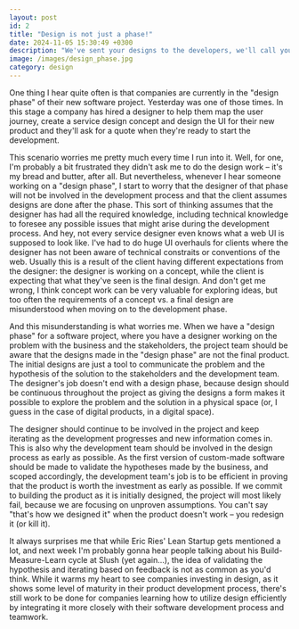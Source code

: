```yaml
---
layout: post
id: 2
title: "Design is not just a phase!"
date: 2024-11-05 15:30:49 +0300
description: "We've sent your designs to the developers, we'll call you when it's done!"
image: /images/design_phase.jpg
category: design
---
```


One thing I hear quite often is that companies are currently in the "design phase" of their new software project. Yesterday was one of those times. In this stage a company has hired a designer to help them map the user journey, create a service design concept and design the UI for their new product and they'll ask for a quote when they're ready to start the development.

This scenario worries me pretty much every time I run into it. Well, for one, I'm probably a bit frustrated they didn't ask me to do the design work – it's my bread and butter, after all. But nevertheless, whenever I hear someone working on a "design phase", I start to worry that the designer of that phase will not be involved in the development process and that the client assumes designs are done after the phase. This sort of thinking assumes that the designer has had all the required knowledge, including technical knowledge to foresee any possible issues that might arise during the development process. And hey, not every service designer even knows what a web UI is supposed to look like. I've had to do huge UI overhauls for clients where the designer has not been aware of technical constraits or conventions of the web. Usually this is a result of the client having different expectations from the designer: the designer is working on a concept, while the client is expecting that what they've seen is the final design. And don't get me wrong, I think concept work can be very valuable for exploring ideas, but too often the requirements of a concept vs. a final design are misunderstood when moving on to the development phase.

And this misunderstanding is what worries me. When we have a "design phase" for a software project, where you have a designer working on the problem with the business and the stakeholders, the project team should be aware that the designs made in the "design phase" are not the final product. The initial designs are just a tool to communicate the problem and the hypothesis of the solution to the stakeholders and the development team. The designer's job doesn't end with a design phase, because design should be continuous throughout the project as giving the designs a form makes it possible to explore the problem and the solution in a physical space (or, I guess in the case of digital products, in a digital space).

The designer should continue to be involved in the project and keep iterating as the development progresses and new information comes in. This is also why the development team should be involved in the design process as early as possible. As the first version of custom-made software should be made to validate the hypotheses made by the business, and scoped accordingly, the development team's job is to be efficient in proving that the product is worth the investment as early as possible. If we commit to building the product as it is initially designed, the project will most likely fail, because we are focusing on unproven assumptions. You can't say "that's how we designed it" when the product doesn't work – you redesign it (or kill it).

It always surprises me that while Eric Ries' Lean Startup gets mentioned a lot, and next week I'm probably gonna hear people talking about his Build-Measure-Learn cycle at Slush (yet again...), the idea of validating the hypothesis and iterating based on feedback is not as common as you'd think. While it warms my heart to see companies investing in design, as it shows some level of maturity in their product development process, there's still work to be done for companies learning how to utilize design efficiently by integrating it more closely with their software development process and teamwork.
